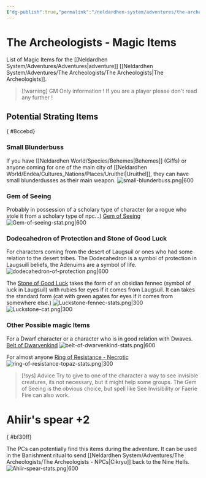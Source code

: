 ```yaml
---
{"dg-publish":true,"permalink":"/neldardhen-system/adventures/the-archeologists/the-archeologists-magic-items/"}
---
```



# The Archeologists - Magic Items
List of Magic Items for the [[Neldardhen System/Adventures/Adventures\|adventure]] [[Neldardhen System/Adventures/The Archeologists/The Archeologists\|The Archeologists]].


> [!warning] GM Only information !
> If you are a player please don't read any further !

## Potential Strating Items
{ #8ccebd}


### Small Blunderbuss
If you have [[Neldardhen World/Species/Behemes\|Behemes]] (Giffs) or anyone coming for one of the main city of [[Neldardhen World/Endëa/Cultures_Nations/Places/Uruithel\|Uruithel]], they can have small blunderdusses as their main weapon.
![small-blunderbuss.png|600](/img/user/Images/Magic%20Items/small-blunderbuss.png)
### Gem of Seeing
Probably in possession of a scholary type of character (or a rogue who stole it from a scholary type of npc...) [Gem of Seeing](https://2014.5e.tools/items.html#gem%20of%20seeing_dmg)
![Gem-of-seeing-stat.png|600](/img/user/Images/Magic%20Items/Gem-of-seeing-stat.png)

### Dodecahedron of Protection and Stone of Good Luck
For characters coming from the desert of Laugsuil or ones who had some relation to the desert tribes. 
The Dodecahedron is a symbol of protection in Laugsuilî beliefs, the Adenuims are a symbol of life.
![dodecahedron-of-protection.png|600](/img/user/Images/Magic%20Items/dodecahedron-of-protection.png)

The [Stone of Good Luck](https://2014.5e.tools/items.html#stone%20of%20good%20luck_dmg) takes the form of an obsidian fennec (symbol of luck in Laugsuil) with rubies for eyes if it comes from Laugsuil. It can takes the standard form (cat with green agates for eyes if it comes from somewhere else.)
![Luckstone-fennec-stats.png|300](/img/user/Images/Magic%20Items/Luckstone-fennec-stats.png) ![Luckstone-cat.png|300](/img/user/Images/Magic%20Items/Luckstone-cat.png)
### Other Possible magic Items
For a Dwarf character or a character who is in good relation with Dwaves. [Belt of Dwarvenkind](https://2014.5e.tools/items.html#belt%20of%20dwarvenkind_dmg)
![belt-of-dwarvenkind-stats.png|600](/img/user/Images/Magic%20Items/belt-of-dwarvenkind-stats.png)

For almost anyone [Ring of Resistance - Necrotic](https://2014.5e.tools/items.html#ring%20of%20necrotic%20resistance_dmg|400)
![ring-of-resistance-topaz-stats.png|300](/img/user/Images/Magic%20Items/ring-of-resistance-topaz-stats.png)

> [!sys] Advice
> Try to give to one of the character a way to see invisible creatures, its not necessary, but it might help some groups.
> The Gem of Seeing is the obvious choice, but spell like See Invisibility or Faerie Fire can also work.

# Ahiir's spear +2
{ #bf30ff}


The PCs can potentially find this items during the adventure.
It can be used in the Banishment ritual to send [[Neldardhen System/Adventures/The Archeologists/The Archeologists - NPCs\|Cikryu]] back to the Nine Hells.
![Ahiir-spear-stats.png|600](/img/user/Images/Magic%20Items/Ahiir-spear-stats.png)